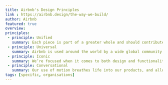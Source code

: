 ```yaml
---
title: Airbnb's Design Principles
link : https://airbnb.design/the-way-we-build/
author: Airbnb
featured: true
overview:
principles:
 - principle: Unified
   summary: Each piece is part of a greater whole and should contribute positively to the system at scale. There should be no isolated features or outliers.
 - principle: Universal
   summary: Airbnb is used around the world by a wide global community. Our products and visual language should be welcoming and accessible.
 - principle: Iconic
   summary: We’re focused when it comes to both design and functionality. Our work should speak boldly and clearly to this focus.
 - principle: Conversational
   summary: Our use of motion breathes life into our products, and allows us to communicate with users in easily understood ways.
tags: [specific, organisations]   
---
```

